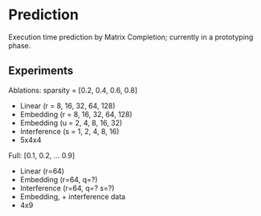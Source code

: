 # Prediction

Execution time prediction by Matrix Completion; currently in a prototyping phase.


## Experiments

Ablations: sparsity = [0.2, 0.4, 0.6, 0.8]
- Linear (r = 8, 16, 32, 64, 128)
- Embedding (r = 8, 16, 32, 64, 128)
- Embedding (u = 2, 4, 8, 16, 32)
- Interference (s = 1, 2, 4, 8, 16)
- 5x4x4

Full: [0.1, 0.2, ... 0.9]
- Linear (r=64)
- Embedding (r=64, q=?)
- Interference (r=64, q=? s=?)
- Embedding, + interference data
- 4x9
